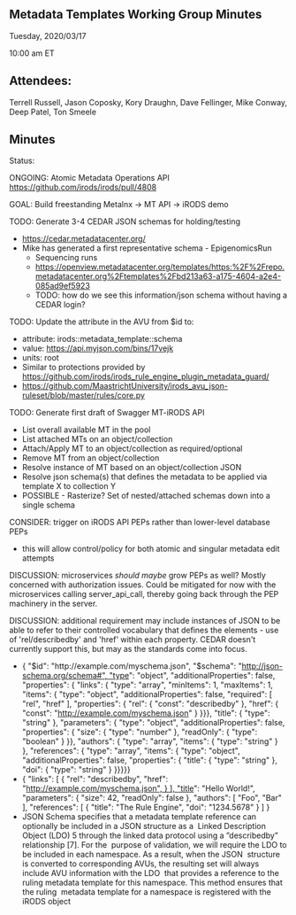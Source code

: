 ## Metadata Templates Working Group Minutes

Tuesday, 2020/03/17

10:00 am ET

## Attendees:

Terrell Russell, Jason Coposky, Kory Draughn, Dave Fellinger, Mike Conway, Deep Patel, Ton Smeele

## Minutes

Status:

ONGOING: Atomic Metadata Operations API https://github.com/irods/irods/pull/4808

GOAL: Build freestanding Metalnx -> MT API -> iRODS demo

TODO: Generate 3-4 CEDAR JSON schemas for holding/testing
 - https://cedar.metadatacenter.org/
 - Mike has generated a first representative schema - EpigenomicsRun
   - Sequencing runs
   - https://openview.metadatacenter.org/templates/https:%2F%2Frepo.metadatacenter.org%2Ftemplates%2Fbd213a63-a175-4604-a2e4-085ad9ef5923 
   - TODO: how do we see this information/json schema without having a CEDAR login?

TODO: Update the attribute in the AVU from $id to:
 - attribute: irods::metadata_template::schema
 - value: https://api.myjson.com/bins/17vejk
 - units: root
 - Similar to protections provided by https://github.com/irods/irods_rule_engine_plugin_metadata_guard/
 - https://github.com/MaastrichtUniversity/irods_avu_json-ruleset/blob/master/rules/core.py

TODO: Generate first draft of Swagger MT-iRODS API
 - List overall available MT in the pool
 - List attached MTs on an object/collection
 - Attach/Apply MT to an object/collection as required/optional
 - Remove MT from an object/collection
 - Resolve instance of MT based on an object/collection JSON
 - Resolve json schema(s) that defines the metadata to be applied via template X to collection Y
 - POSSIBLE - Rasterize? Set of nested/attached schemas down into a single schema

CONSIDER: trigger on iRODS API PEPs rather than lower-level database PEPs
 - this will allow control/policy for both atomic and singular metadata edit attempts

DISCUSSION: microservices *should maybe* grow PEPs as well?  Mostly concerned with authorization issues.  Could be mitigated for now with the microservices calling server_api_call, thereby going back through the PEP machinery in the server.

DISCUSSION: additional requirement may include instances of JSON to be able to refer to their controlled vocabulary that defines the elements - use of 'rel/describedby' and 'href' within each property.  CEDAR doesn't currently support this, but may as the standards come into focus.
 - { "$id": "http://example.com/myschema.json", "$schema": "http://json-schema.org/schema#", "type": "object", "additionalProperties": false, "properties": { "links": { "type": "array", "minItems": 1, "maxItems": 1, "items": { "type": "object", "additionalProperties": false, "required": [ "rel", "href" ], "properties": { "rel": { "const": "describedby" }, "href": { "const": "http://example.com/myschema.json" } }}}, "title": { "type": "string" }, "parameters": { "type": "object", "additionalProperties": false, "properties": { "size": { "type": "number" }, "readOnly": { "type": "boolean" } }}, "authors": { "type": "array", "items": { "type": "string" } }, "references": { "type": "array", "items": { "type": "object", "additionalProperties": false, "properties": { "title": { "type": "string" }, "doi": { "type": "string" } }}}}} 
 - { "links": [ { "rel": "describedby", "href": "http://example.com/myschema.json", } ], "title": "Hello World!", "parameters": { "size": 42, "readOnly": false }, "authors": [ "Foo", "Bar" ], "references": [ { "title": "The Rule Engine", "doi": "1234.5678" } ] } 
 - JSON Schema specifies that a metadata template reference can optionally be included in a JSON structure as a  Linked Description Object (LDO) 5 through the linked data protocol using a ”describedby” relationship [7]. For the  purpose of validation, we will require the LDO to be included in each namespace. As a result, when the JSON  structure is converted to corresponding AVUs, the resulting set will always include AVU information with the LDO  that provides a reference to the ruling metadata template for this namespace. This method ensures that the ruling  metadata template for a namespace is registered with the iRODS object 

